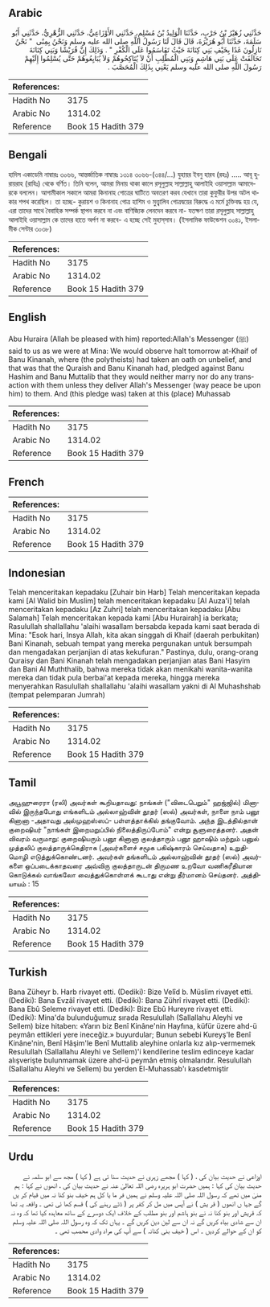 ## Arabic


<div dir="rtl" lang="ar" style={{fontSize:'larger',backgroundColor:'#f8f9fa',padding:20}}>
حَدَّثَنِي زُهَيْرُ بْنُ حَرْبٍ، حَدَّثَنَا الْوَلِيدُ بْنُ مُسْلِمٍ، حَدَّثَنِي الأَوْزَاعِيُّ، حَدَّثَنِي الزُّهْرِيُّ، حَدَّثَنِي أَبُو سَلَمَةَ، حَدَّثَنَا أَبُو هُرَيْرَةَ، قَالَ قَالَ لَنَا رَسُولُ اللَّهِ صلى الله عليه وسلم وَنَحْنُ بِمِنًى ‏ "‏ نَحْنُ نَازِلُونَ غَدًا بِخَيْفِ بَنِي كِنَانَةَ حَيْثُ تَقَاسَمُوا عَلَى الْكُفْرِ ‏"‏ ‏.‏ وَذَلِكَ إِنَّ قُرَيْشًا وَبَنِي كِنَانَةَ تَحَالَفَتْ عَلَى بَنِي هَاشِمٍ وَبَنِي الْمُطَّلِبِ أَنْ لاَ يُنَاكِحُوهُمْ وَلاَ يُبَايِعُوهُمْ حَتَّى يُسْلِمُوا إِلَيْهِمْ رَسُولَ اللَّهِ صلى الله عليه وسلم يَعْنِي بِذَلِكَ الْمُحَصَّبَ ‏.‏
</div>
<div style={{backgroundColor:'#f8f9fa',padding:20, marginBottom: 10}}><table> <thead> <tr> <th>References:</th> <th></th> </tr> </thead> <tbody><tr><td>Hadith No</td><td>3175</td></tr><tr><td>Arabic No</td><td>1314.02</td></tr><tr><td>Reference</td><td>Book 15 Hadith 379</td></tr></tbody></table></div>

## Bengali


<div dir="ltr" lang="bn" style={{fontSize:'larger',backgroundColor:'#f8f9fa',padding:20}}>
হাদিস একাডেমি নাম্বারঃ ৩০৬৬, আন্তর্জাতিক নাম্বারঃ ১৩১৪ ৩০৬৬-(৩৪৪/...) যুহায়র ইবনু হারব (রহঃ) ..... আবূ হুরায়রাহ (রাযিঃ) থেকে বর্ণিত। তিনি বলেন, আমরা মিনায় থাকা কালে রসূলুল্লাহ সাল্লাল্লাহু আলাইহি ওয়াসাল্লাম আমাদেরকে বললেন। আগামীকাল সকালে আমরা কিনানাহ গোত্রের ঘাটিতে অবতরণ করব যেখানে তারা কুফুরীর উপর অটল থাকার শপথ করেছিল। তা হচ্ছে- কুরায়শ ও কিনানাহ গোত্র হাশিম ও মুত্ত্বালিব গোত্রদ্বয়ের বিরুদ্ধে এ মর্মে চুক্তিবদ্ধ হয় যে, এরা তাদের সাথে বৈবাহিক সম্পর্ক স্থাপন করবে না এবং বাণিজ্যিক লেনদেন করবে না- যতক্ষণ তারা রসূলুল্লাহ সাল্লাল্লাহু আলাইহি ওয়াসাল্লাম কে তাদের হাতে অর্পণ না করবে- এ হচ্ছে সেই মুহাস্‌সাব। (ইসলামিক ফাউন্ডেশন ৩০৪১, ইসলামীক সেন্টার ৩০৩৮)
</div>
<div style={{backgroundColor:'#f8f9fa',padding:20, marginBottom: 10}}><table> <thead> <tr> <th>References:</th> <th></th> </tr> </thead> <tbody><tr><td>Hadith No</td><td>3175</td></tr><tr><td>Arabic No</td><td>1314.02</td></tr><tr><td>Reference</td><td>Book 15 Hadith 379</td></tr></tbody></table></div>

## English


<div dir="ltr" lang="en" style={{fontSize:'larger',backgroundColor:'#f8f9fa',padding:20}}>
Abu Huraira (Allah be pleased with him) reported:Allah's Messenger (ﷺ) said to us as we were at Mina: We would observe halt tomorrow at-Khaif of Banu Kinanah, where (the polytheists) had taken an oath on unbelief, and that was that the Quraish and Banu Kinanah had, pledged against Banu Hashim and Banu Muttalib that they would neither marry nor do any transaction with them unless they deliver Allah's Messenger (way peace be upon him) to them. And (this pledge was) taken at this (place) Muhassab
</div>
<div style={{backgroundColor:'#f8f9fa',padding:20, marginBottom: 10}}><table> <thead> <tr> <th>References:</th> <th></th> </tr> </thead> <tbody><tr><td>Hadith No</td><td>3175</td></tr><tr><td>Arabic No</td><td>1314.02</td></tr><tr><td>Reference</td><td>Book 15 Hadith 379</td></tr></tbody></table></div>

## French


<div dir="ltr" lang="fr" style={{fontSize:'larger',backgroundColor:'#f8f9fa',padding:20}}>

</div>
<div style={{backgroundColor:'#f8f9fa',padding:20, marginBottom: 10}}><table> <thead> <tr> <th>References:</th> <th></th> </tr> </thead> <tbody><tr><td>Hadith No</td><td>3175</td></tr><tr><td>Arabic No</td><td>1314.02</td></tr><tr><td>Reference</td><td>Book 15 Hadith 379</td></tr></tbody></table></div>

## Indonesian


<div dir="ltr" lang="id" style={{fontSize:'larger',backgroundColor:'#f8f9fa',padding:20}}>
Telah menceritakan kepadaku [Zuhair bin Harb] Telah menceritakan kepada kami [Al Walid bin Muslim] telah menceritakan kepadaku [Al Auza'i] telah menceritakan kepadaku [Az Zuhri] telah menceritakan kepadaku [Abu Salamah] Telah menceritakan kepada kami [Abu Hurairah] ia berkata; Rasulullah shallallahu 'alaihi wasallam bersabda kepada kami saat berada di Mina: "Esok hari, Insya Allah, kita akan singgah di Khaif (daerah perbukitan) Bani Kinanah, sebuah tempat yang mereka pergunakan untuk bersumpah dan mengadakan perjanjian di atas kekufuran." Pastinya, dulu, orang-orang Quraisy dan Bani Kinanah telah mengadakan perjanjian atas Bani Hasyim dan Bani Al Muththalib, bahwa mereka tidak akan menikahi wanita-wanita mereka dan tidak pula berbai'at kepada mereka, hingga mereka menyerahkan Rasulullah shallallahu 'alaihi wasallam yakni di Al Muhashshab (tempat pelemparan Jumrah)
</div>
<div style={{backgroundColor:'#f8f9fa',padding:20, marginBottom: 10}}><table> <thead> <tr> <th>References:</th> <th></th> </tr> </thead> <tbody><tr><td>Hadith No</td><td>3175</td></tr><tr><td>Arabic No</td><td>1314.02</td></tr><tr><td>Reference</td><td>Book 15 Hadith 379</td></tr></tbody></table></div>

## Tamil


<div dir="ltr" lang="ta" style={{fontSize:'larger',backgroundColor:'#f8f9fa',padding:20}}>
அபூஹுரைரா (ரலி) அவர்கள் கூறியதாவது: நாங்கள் ("விடைபெறும்" ஹஜ்ஜில்) மினாவில் இருந்தபோது எங்களிடம் அல்லாஹ்வின் தூதர் (ஸல்) அவர்கள், நாளை நாம் பனூ கினானா -அதாவது அல்முஹஸ்ஸப்- பள்ளத்தாக்கில் தங்குவோம். அந்த இடத்தில்தான் குறைஷியர் "நாங்கள் இறைமறுப்பில் நிலைத்திருப்போம்" என்று சூளுரைத்தனர். அதன் விவரம் வருமாறு: குறைஷியரும் பனூ கினானா குலத்தாரும் பனூ ஹாஷிம் மற்றும் பனுல் முத்தலிப் குலத்தாருக்கெதிராக (அவர்களைச் சமூக பகிஷ்காரம் செய்வதாக) உறுதிமொழி எடுத்துக்கொண்டனர். அவர்கள் தங்களிடம் அல்லாஹ்வின் தூதர் (ஸல்) அவர்களை ஒப்படைக்காதவரை அவ்விரு குலத்தாருடன் திருமண உறவோ வணிகரீதியான கொடுக்கல் வாங்கலோ வைத்துக்கொள்ளக் கூடாது என்று தீர்மானம் செய்தனர். அத்தியாயம் : 15
</div>
<div style={{backgroundColor:'#f8f9fa',padding:20, marginBottom: 10}}><table> <thead> <tr> <th>References:</th> <th></th> </tr> </thead> <tbody><tr><td>Hadith No</td><td>3175</td></tr><tr><td>Arabic No</td><td>1314.02</td></tr><tr><td>Reference</td><td>Book 15 Hadith 379</td></tr></tbody></table></div>

## Turkish


<div dir="ltr" lang="tr" style={{fontSize:'larger',backgroundColor:'#f8f9fa',padding:20}}>
Bana Züheyr b. Harb rivayet etti. (Dediki): Bize Velîd b. Müslim rivayet etti. (Dediki): Bana Evzâî rivayet etti. (Dediki): Bana Zührî rivayet etti. (Dediki): Bana Ebû Seleme rivayet etti. (Dediki): Bize Ebû Hureyre rivayet etti. (Dediki): Mina'da bulunduğumuz sırada Resulullah (Sallallahu Aleyhi ve Sellem) bize hitaben: «Yarın biz Benî Kinâne'nin Hayfına, küfür üzere ahd-ü peymân ettikleri yere ineceğiz.» buyurdular; Bunun sebebi Kureyş'Ie Benî Kinâne'nin, Benî Hâşim'le Benî Muttalib aleyhine onlarla kız alıp-vermemek Resulullah (Sallallahu Aleyhi ve Sellem)'i kendilerine teslim edinceye kadar alışverişte bulunmamak üzere ahd-ü peymân etmiş olmalarıdır. Resulullah (Sallallahu Aleyhi ve Sellem) bu yerden El-Muhassab'ı kasdetmiştir
</div>
<div style={{backgroundColor:'#f8f9fa',padding:20, marginBottom: 10}}><table> <thead> <tr> <th>References:</th> <th></th> </tr> </thead> <tbody><tr><td>Hadith No</td><td>3175</td></tr><tr><td>Arabic No</td><td>1314.02</td></tr><tr><td>Reference</td><td>Book 15 Hadith 379</td></tr></tbody></table></div>

## Urdu


<div dir="rtl" lang="ur" style={{fontSize:'larger',backgroundColor:'#f8f9fa',padding:20}}>
اوزاعی نے حدیث بیان کی ، ( کہا ) مجھے زہری نے حدیث سنا ئی ہے ( کہا ) مجھ سے ابو سلمہ نے حدیث بیان کی کہا : ہمیں حضرت ابو ہریرہ رضی اللہ تعالیٰ عنہ نے حدیث بیان کی ، انھوں نے کہا : ہم منیٰ میں تھے کہ رسول اللہ صلی اللہ علیہ وسلم نے ہمیں فر ما یا کل ہم خیف بنو کنا نہ میں قیام کر یں گے جہا ں انھوں ( قر یش ) نے آپس میں مل کر کفر پر ( ڈٹے رہنے کی ) قسم کھا ئی تھی ۔ واقعہ یہ تھا کہ قریش اور بنو کنا نہ نے بنو ہاشم اور بنو مطلب کے خلاف ایک دوسرے کے ساتھ معاہدہ کیا تھا کہ وہ نہ ان سے شادی بیاہ کریں گے نہ ان سے لین دین کریں گے ۔ یہاں تک کہ وہ رسول اللہ صلی اللہ علیہ وسلم کو ان کے حوالے کردیں ۔ اس ( خیف بنی کنانہ ) سے آپ کی مراد وادی محصب تھی ۔
</div>
<div style={{backgroundColor:'#f8f9fa',padding:20, marginBottom: 10}}><table> <thead> <tr> <th>References:</th> <th></th> </tr> </thead> <tbody><tr><td>Hadith No</td><td>3175</td></tr><tr><td>Arabic No</td><td>1314.02</td></tr><tr><td>Reference</td><td>Book 15 Hadith 379</td></tr></tbody></table></div>